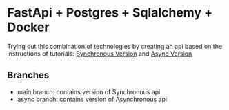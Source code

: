 # FastApi + Postgres + Sqlalchemy + Docker

Trying out this combination of technologies by creating an api based on the instructions of tutorials: [Synchronous Version](https://ahmed-nafies.medium.com/fastapi-with-sqlalchemy-postgresql-and-alembic-and-of-course-docker-f2b7411ee396) and [Async Version](https://ahmed-nafies.medium.com/tutorial-fastapi-sqlalchemy-postgresql-alembic-and-docker-part-2-asynchronous-version-8a339ce97e6d)

## Branches

* main branch: contains version of Synchronous api
* async branch: contains version of Asynchronous api

